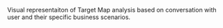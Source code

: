 Visual representaiton of Target Map analysis based on conversation with user and their specific business scenarios.
